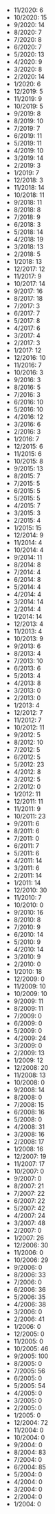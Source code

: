 *  11/2020: 6
*  10/2020: 15
*  9/2020: 14
*  8/2020: 7
*  7/2020: 8
*  6/2020: 7
*  5/2020: 13
*  4/2020: 9
*  3/2020: 8
*  2/2020: 14
*  1/2020: 6
*  12/2019: 5
*  11/2019: 9
*  10/2019: 5
*  9/2019: 8
*  8/2019: 10
*  7/2019: 7
*  6/2019: 11
*  5/2019: 11
*  4/2019: 10
*  3/2019: 14
*  2/2019: 3
*  1/2019: 7
*  12/2018: 3
*  11/2018: 14
*  10/2018: 11
*  9/2018: 11
*  8/2018: 8
*  7/2018: 9
*  6/2018: 3
*  5/2018: 14
*  4/2018: 19
*  3/2018: 13
*  2/2018: 5
*  1/2018: 13
*  12/2017: 12
*  11/2017: 9
*  10/2017: 14
*  9/2017: 16
*  8/2017: 18
*  7/2017: 3
*  6/2017: 7
*  5/2017: 8
*  4/2017: 6
*  3/2017: 4
*  2/2017: 3
*  1/2017: 12
*  12/2016: 10
*  11/2016: 7
*  10/2016: 3
*  9/2016: 3
*  8/2016: 5
*  7/2016: 3
*  6/2016: 10
*  5/2016: 10
*  4/2016: 12
*  3/2016: 6
*  2/2016: 3
*  1/2016: 7
*  12/2015: 6
*  11/2015: 6
*  10/2015: 8
*  9/2015: 13
*  8/2015: 7
*  7/2015: 5
*  6/2015: 5
*  5/2015: 5
*  4/2015: 7
*  3/2015: 3
*  2/2015: 4
*  1/2015: 15
*  12/2014: 9
*  11/2014: 4
*  10/2014: 4
*  9/2014: 11
*  8/2014: 8
*  7/2014: 4
*  6/2014: 8
*  5/2014: 4
*  4/2014: 4
*  3/2014: 14
*  2/2014: 4
*  1/2014: 14
*  12/2013: 4
*  11/2013: 4
*  10/2013: 9
*  9/2013: 6
*  8/2013: 4
*  7/2013: 10
*  6/2013: 6
*  5/2013: 4
*  4/2013: 8
*  3/2013: 0
*  2/2013: 0
*  1/2013: 4
*  12/2012: 7
*  11/2012: 7
*  10/2012: 11
*  9/2012: 5
*  8/2012: 10
*  7/2012: 5
*  6/2012: 5
*  5/2012: 23
*  4/2012: 8
*  3/2012: 5
*  2/2012: 0
*  1/2012: 11
*  12/2011: 11
*  11/2011: 9
*  10/2011: 23
*  9/2011: 6
*  8/2011: 6
*  7/2011: 0
*  6/2011: 7
*  5/2011: 6
*  4/2011: 14
*  3/2011: 6
*  2/2011: 14
*  1/2011: 14
*  12/2010: 30
*  11/2010: 7
*  10/2010: 0
*  9/2010: 16
*  8/2010: 8
*  7/2010: 9
*  6/2010: 14
*  5/2010: 9
*  4/2010: 14
*  3/2010: 9
*  2/2010: 0
*  1/2010: 18
*  12/2009: 0
*  11/2009: 10
*  10/2009: 10
*  9/2009: 11
*  8/2009: 11
*  7/2009: 0
*  6/2009: 0
*  5/2009: 0
*  4/2009: 24
*  3/2009: 0
*  2/2009: 13
*  1/2009: 12
*  12/2008: 20
*  11/2008: 13
*  10/2008: 0
*  9/2008: 14
*  8/2008: 0
*  7/2008: 15
*  6/2008: 16
*  5/2008: 0
*  4/2008: 31
*  3/2008: 16
*  2/2008: 17
*  1/2008: 16
*  12/2007: 19
*  11/2007: 17
*  10/2007: 0
*  9/2007: 0
*  8/2007: 21
*  7/2007: 22
*  6/2007: 22
*  5/2007: 42
*  4/2007: 24
*  3/2007: 48
*  2/2007: 0
*  1/2007: 26
*  12/2006: 30
*  11/2006: 0
*  10/2006: 29
*  9/2006: 0
*  8/2006: 33
*  7/2006: 0
*  6/2006: 36
*  5/2006: 35
*  4/2006: 38
*  3/2006: 0
*  2/2006: 41
*  1/2006: 0
*  12/2005: 0
*  11/2005: 0
*  10/2005: 46
*  9/2005: 100
*  8/2005: 0
*  7/2005: 56
*  6/2005: 0
*  5/2005: 54
*  4/2005: 0
*  3/2005: 0
*  2/2005: 0
*  1/2005: 0
*  12/2004: 72
*  11/2004: 0
*  10/2004: 0
*  9/2004: 0
*  8/2004: 83
*  7/2004: 0
*  6/2004: 85
*  5/2004: 0
*  4/2004: 0
*  3/2004: 0
*  2/2004: 0
*  1/2004: 0